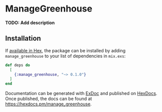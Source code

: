 # ManageGreenhouse

**TODO: Add description**

## Installation

If [available in Hex](https://hex.pm/docs/publish), the package can be installed
by adding `manage_greenhouse` to your list of dependencies in `mix.exs`:

```elixir
def deps do
  [
    {:manage_greenhouse, "~> 0.1.0"}
  ]
end
```

Documentation can be generated with [ExDoc](https://github.com/elixir-lang/ex_doc)
and published on [HexDocs](https://hexdocs.pm). Once published, the docs can
be found at <https://hexdocs.pm/manage_greenhouse>.

